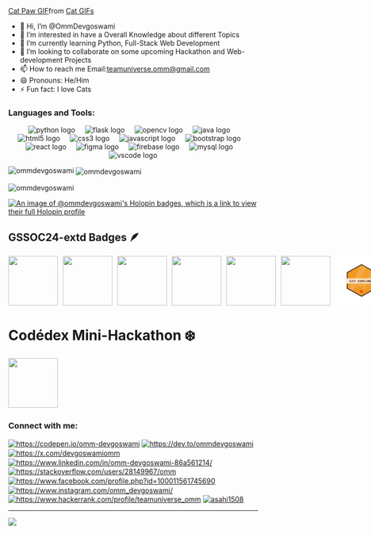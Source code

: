 <div class="tenor-gif-embed" data-postid="17485657" data-share-method="host" data-aspect-ratio="1.10727" data-width="100%"><a href="https://tenor.com/view/cat-paw-kitty-loading-meow-loading-gif-17485657">Cat Paw GIF</a>from <a href="https://tenor.com/search/cat-gifs">Cat GIFs</a></div> <script type="text/javascript" async src="https://tenor.com/embed.js"></script>

- 👋 Hi, I’m @OmmDevgoswami
- 👀 I’m interested in have a Overall Knowledge about different Topics
- 🌱 I’m currently learning Python, Full-Stack Web Development
- 💞️ I’m looking to collaborate on some upcoming Hackathon and Web-development Projects
- 📫 How to reach me Email:teamuniverse.omm@gmail.com
- 😄 Pronouns: He/Him
- ⚡ Fun fact: I love Cats

<h3 align="left">Languages and Tools:</h3>
<div align="center">
  <img src="https://cdn.jsdelivr.net/gh/devicons/devicon/icons/python/python-original.svg" height="30" alt="python logo"  />
  <img width="12" />
  <img src="https://cdn.jsdelivr.net/gh/devicons/devicon/icons/flask/flask-original.svg" height="30" alt="flask logo"  />
  <img width="12" />
  <img src="https://cdn.jsdelivr.net/gh/devicons/devicon/icons/opencv/opencv-original.svg" height="30" alt="opencv logo"  />
  <img width="12" />
  <img src="https://cdn.jsdelivr.net/gh/devicons/devicon/icons/java/java-original.svg" height="30" alt="java logo"  />
  <img width="12" />
  <img src="https://cdn.jsdelivr.net/gh/devicons/devicon/icons/html5/html5-original.svg" height="30" alt="html5 logo"  />
  <img width="12" />
  <img src="https://cdn.jsdelivr.net/gh/devicons/devicon/icons/css3/css3-original.svg" height="30" alt="css3 logo"  />
  <img width="12" />
  <img src="https://cdn.jsdelivr.net/gh/devicons/devicon/icons/javascript/javascript-original.svg" height="30" alt="javascript logo"  />
  <img width="12" />
  <img src="https://cdn.jsdelivr.net/gh/devicons/devicon/icons/bootstrap/bootstrap-original.svg" height="30" alt="bootstrap logo"  />
  <img width="12" />
  <img src="https://cdn.jsdelivr.net/gh/devicons/devicon/icons/react/react-original.svg" height="30" alt="react logo"  />
  <img width="12" />
  <img src="https://cdn.jsdelivr.net/gh/devicons/devicon/icons/figma/figma-original.svg" height="30" alt="figma logo"  />
  <img width="12" />
  <img src="https://cdn.jsdelivr.net/gh/devicons/devicon/icons/firebase/firebase-plain.svg" height="30" alt="firebase logo"  />
  <img width="12" />
  <img src="https://cdn.jsdelivr.net/gh/devicons/devicon/icons/mysql/mysql-original.svg" height="30" alt="mysql logo"  />
  <img width="12" />
  <img src="https://cdn.jsdelivr.net/gh/devicons/devicon/icons/vscode/vscode-original.svg" height="30" alt="vscode logo"  />
</div>

<p><img align="left" src="https://github-readme-stats.vercel.app/api/top-langs?username=ommdevgoswami&show_icons=true&locale=en&layout=compact" alt="ommdevgoswami" /></p>

<p>&nbsp;<img align="center" src="https://github-readme-stats.vercel.app/api?username=ommdevgoswami&show_icons=true&locale=en" alt="ommdevgoswami" /></p>

<p><img align="center" src="https://github-readme-streak-stats.herokuapp.com/?user=ommdevgoswami&" alt="ommdevgoswami" /></p>

<!---
OmmDevgoswami/OmmDevgoswami is a ✨ special ✨ repository because its `README.md` (this file) appears on your GitHub profile.
You can click the Preview link to take a look at your changes.
--->
[![An image of @ommdevgoswami's Holopin badges, which is a link to view their full Holopin profile](https://holopin.me/ommdevgoswami)](https://holopin.io/@ommdevgoswami)

## GSSOC24-extd Badges 🪶
<div style='display:flex; align-items:center; gap: 10px;' align='center'>
<img src="https://res.cloudinary.com/deuwunijk/image/upload/v1729841812/Postman_Badge_pgp7of.png" width="100px" height="100px" />
  <img src="https://res.cloudinary.com/deuwunijk/image/upload/v1729841824/Explorer_Badge_pfgywg.png" width="100px" height="100px" />
  <img src="https://res.cloudinary.com/deuwunijk/image/upload/v1729841837/Adventurer_Badge_zjypmc.png" width="100px" height="100px" />
  <img src="https://res.cloudinary.com/deuwunijk/image/upload/v1729841849/Trailblazer_Badge_xsahng.png" width="100px" height="100px" />
  <img src="https://res.cloudinary.com/deuwunijk/image/upload/v1729841860/Summit_Seeker_Badge_ska1lq.png" width="100px" height="100px" />
  <img src="https://res.cloudinary.com/deuwunijk/image/upload/v1729841868/Champion_Badge_plojtc.png" width="100px" height="100px" />
  <img src="https://raw.githubusercontent.com/GSSoC24/Contributor/refs/heads/main/assets/Git%20Explorer.png" width="100px" height="100px" />
</details>
</div>

# Codédex Mini-Hackathon ❄️
<div style='display:flex; align-items:center; gap: 10px;' align='center'>
  <a href="https://www.credential.net/27297933-623d-4b02-9476-b70e8526f28f#acc.jYtZAmTo" style="text-decoration:none">
    <img src="https://i.postimg.cc/jSbkW21W/8318922e-e125-41a7-ab45-7f7f0670fa50.png" width="100px" height="100px" />
  </a>
</div>

<h3 align="left">Connect with me:</h3>
<p align="left">
<a href="https://codepen.io/https://codepen.io/omm-devgoswami" target="blank"><img align="center" src="https://raw.githubusercontent.com/rahuldkjain/github-profile-readme-generator/master/src/images/icons/Social/codepen.svg" alt="https://codepen.io/omm-devgoswami" height="30" width="40" /></a>
<a href="https://dev.to/https://dev.to/ommdevgoswami" target="blank"><img align="center" src="https://raw.githubusercontent.com/rahuldkjain/github-profile-readme-generator/master/src/images/icons/Social/devto.svg" alt="https://dev.to/ommdevgoswami" height="30" width="40" /></a>
<a href="https://twitter.com/https://x.com/devgoswamiomm" target="blank"><img align="center" src="https://raw.githubusercontent.com/rahuldkjain/github-profile-readme-generator/master/src/images/icons/Social/twitter.svg" alt="https://x.com/devgoswamiomm" height="30" width="40" /></a>
<a href="https://linkedin.com/in/https://www.linkedin.com/in/omm-devgoswami-86a561214/" target="blank"><img align="center" src="https://raw.githubusercontent.com/rahuldkjain/github-profile-readme-generator/master/src/images/icons/Social/linked-in-alt.svg" alt="https://www.linkedin.com/in/omm-devgoswami-86a561214/" height="30" width="40" /></a>
<a href="https://stackoverflow.com/users/https://stackoverflow.com/users/28149967/omm" target="blank"><img align="center" src="https://raw.githubusercontent.com/rahuldkjain/github-profile-readme-generator/master/src/images/icons/Social/stack-overflow.svg" alt="https://stackoverflow.com/users/28149967/omm" height="30" width="40" /></a>
<a href="https://fb.com/https://www.facebook.com/profile.php?id=100011561745690" target="blank"><img align="center" src="https://raw.githubusercontent.com/rahuldkjain/github-profile-readme-generator/master/src/images/icons/Social/facebook.svg" alt="https://www.facebook.com/profile.php?id=100011561745690" height="30" width="40" /></a>
<a href="https://instagram.com/https://www.instagram.com/omm_devgoswami/" target="blank"><img align="center" src="https://raw.githubusercontent.com/rahuldkjain/github-profile-readme-generator/master/src/images/icons/Social/instagram.svg" alt="https://www.instagram.com/omm_devgoswami/" height="30" width="40" /></a>
<a href="https://www.hackerrank.com/https://www.hackerrank.com/profile/teamuniverse_omm" target="blank"><img align="center" src="https://raw.githubusercontent.com/rahuldkjain/github-profile-readme-generator/master/src/images/icons/Social/hackerrank.svg" alt="https://www.hackerrank.com/profile/teamuniverse_omm" height="30" width="40" /></a>
<a href="https://discord.gg/asahi1508" target="blank"><img align="center" src="https://raw.githubusercontent.com/rahuldkjain/github-profile-readme-generator/master/src/images/icons/Social/discord.svg" alt="asahi1508" height="30" width="40" /></a>
</p>

---
[![](https://visitcount.itsvg.in/api?id=OmmDevgoswami&icon=2&color=3)](https://visitcount.itsvg.in)

<!-- Proudly created with GPRM ( https://gprm.itsvg.in ) -->
